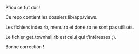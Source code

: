 Pfiou ce fut dur !

Ce repo contient les dossiers lib/app/views. 

Les fichiers index.rb, menu.rb et done.rb ne sont pas utilisés. 

Le fichier get_townhall.rb est celui qui t'intéresses ;). 

Bonne correction ! 
